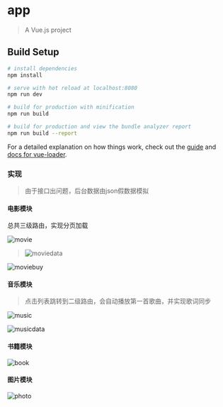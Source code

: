 # app

> A Vue.js project

## Build Setup

``` bash
# install dependencies
npm install

# serve with hot reload at localhost:8080
npm run dev

# build for production with minification
npm run build

# build for production and view the bundle analyzer report
npm run build --report
```

For a detailed explanation on how things work, check out the [guide](http://vuejs-templates.github.io/webpack/) and [docs for vue-loader](http://vuejs.github.io/vue-loader).

### 实现

> 由于接口出问题，后台数据由json假数据模拟

#### 电影模块

总共三级路由，实现分页加载

![movie](https://github.com/OYZQ/vue-app/blob/master/static/img/movie.png)

> ![moviedata](https://github.com/OYZQ/vue-app/blob/master/static/img/moviedata.png)
>
> 

![moviebuy](https://github.com/OYZQ/vue-app/blob/master/static/img/moviebuy.png)

#### 音乐模块

> 点击列表跳转到二级路由，会自动播放第一首歌曲，并实现歌词同步

![music](https://github.com/OYZQ/vue-app/blob/master/static/img/music.png)

![musicdata](https://github.com/OYZQ/vue-app/blob/master/static/img/musicdata.png)

#### 书籍模块

![book](https://github.com/OYZQ/vue-app/blob/master/static/img/book.png)

#### 图片模块

![photo](https://github.com/OYZQ/vue-app/blob/master/static/img/photo.jpg)

